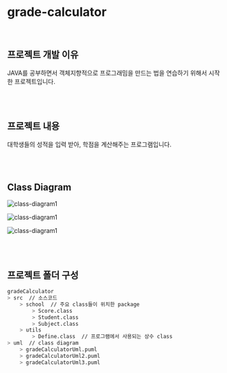 # grade-calculator

<br/>

## 프로젝트 개발 이유

JAVA를 공부하면서 객체지향적으로 프로그래밈을 만드는 법을 연습하기 위해서 시작한 프로젝트입니다.

<br/>

<br/>

## 프로젝트 내용

대학생들의 성적을 입력 받아, 학점을 계산해주는 프로그램입니다. 

<br/>

<br/>

## Class Diagram

![class-diagram1](http://www.plantuml.com/plantuml/proxy?src=https://raw.githubusercontent.com/Hyuk1996/grade-calculator/master/gradeCalculator/uml/gradeCalculatorUml.puml)

![class-diagram1](http://www.plantuml.com/plantuml/proxy?src=https://raw.githubusercontent.com/Hyuk1996/grade-calculator/master/gradeCalculator/uml/gradeCalculatorUml2.puml)

![class-diagram1](http://www.plantuml.com/plantuml/proxy?src=https://raw.githubusercontent.com/Hyuk1996/grade-calculator/master/gradeCalculator/uml/gradeCalculatorUml3.puml)

<br/>

<br/>

## 프로젝트 폴더 구성

~~~bash
gradeCalculator
> src  // 소스코드
	> school  // 주요 class들이 위치한 package
		> Score.class
		> Student.class
		> Subject.class
	> utils 
		> Define.class  // 프로그램에서 사용되는 상수 class 
> uml  // class diagram
	> gradeCalculatorUml.puml
	> gradeCalculatorUml2.puml
	> gradeCalculatorUml3.puml
~~~

